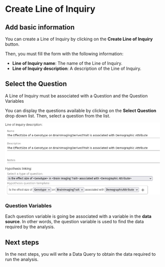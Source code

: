 
# Create Line of Inquiry

## Add basic information

You can create a Line of Inquiry by clicking on the **Create Line of Inquiry** button.

Then, you must fill the form with the following information:

- **Line of Inquiry name**: The name of the Line of Inquiry.
- **Line of Inquiry description**: A description of the Line of Inquiry.

## Select the Question  

A Line of Inquiry must be associated with a Question and the Question Variables

You can display the questions available by clicking on the **Select Question** drop down list.
Then, select a question from the list.

![Select Question](../../figures/user-guide/loi-create.png "Select Question")

### Question Variables

Each question variable is going be associated with a variable in the **data source**. In other words,
the question variable is used to find the data required by the analysis.

## Next steps

In the next steps, you will write a Data Query to obtain the data required to run the analysis.